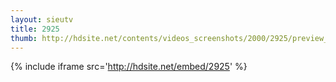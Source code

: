 ```yaml
---
layout: sieutv
title: 2925
thumb: http://hdsite.net/contents/videos_screenshots/2000/2925/preview_360p.mp4.jpg
---
```

{% include iframe src='http://hdsite.net/embed/2925' %}
 

